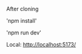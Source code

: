 After cloning


'npm install'

'npm run dev'

 Local:   [http://localhost:5173/](http://localhost:5173/)